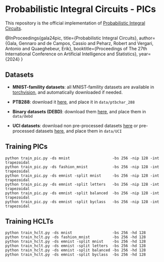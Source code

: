 # Probabilistic Integral Circuits - PICs

This repository is the official implementation of [Probabilistic Integral Circuits](https://proceedings.mlr.press/v238/gala24a.html).

@InProceedings{gala24pic,
    title={Probabilistic Integral Circuits},
    author={Gala, Gennaro and de Campos, Cassio and Peharz, Robert and Vergari, Antonio and Quaeghebeur, Erik},
    booktitle={Proceedings of The 27th International Conference on Artificial Intelligence and Statistics},
    year={2024}
}

## Datasets

- **MNIST-famility datasets**: all MNIST-famility datasets are available in [torchvision](https://pytorch.org/vision/stable/datasets.html), and automatically downloaded if needed.

- **PTB288**: download it [here](https://github.com/UCLA-StarAI/SparsePC/tree/main/datasets/ptbchar_288), and place it in `data/ptbchar_288`

- **Binary datasets (DEBD)**: download them [here](https://github.com/UCLA-StarAI/Density-Estimation-Datasets), and place them in `data/debd`

- **UCI datasets**: download non pre-processed datasets [here](https://zenodo.org/record/1161203#.Wmtf_XVl8eN) or pre-processed datasets [here](https://drive.google.com/file/d/1tUGEc1Dk2Cny1kG-Du3QYRuH5sDHLtys/view?usp=share_link), and place them in `data/UCI`

## Training PICs

```shell
python train_pic.py -ds mnist                   -bs 256 -nip 128 -int trapezoidal 
python train_pic.py -ds fashion_mnist           -bs 256 -nip 128 -int trapezoidal 
python train_pic.py -ds emnist -split mnist     -bs 256 -nip 128 -int trapezoidal 
python train_pic.py -ds emnist -split letters	-bs 256 -nip 128 -int trapezoidal 
python train_pic.py -ds emnist -split balanced	-bs 256 -nip 128 -int trapezoidal 
python train_pic.py -ds emnist -split byclass 	-bs 256 -nip 128 -int trapezoidal
```

## Training HCLTs

```shell
python train_hclt.py -ds mnist                  -bs 256 -hd 128
python train_hclt.py -ds fashion_mnist          -bs 256 -hd 128
python train_hclt.py -ds emnist -split mnist    -bs 256 -hd 128
python train_hclt.py -ds emnist -split letters	-bs 256 -hd 128
python train_hclt.py -ds emnist -split balanced	-bs 256 -hd 128
python train_hclt.py -ds emnist -split byclass 	-bs 256 -hd 128
```
